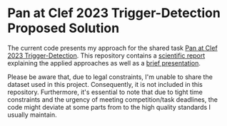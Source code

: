 # Pan at Clef 2023 Trigger-Detection Proposed Solution

The current code presents my approach for the shared task [Pan at Clef 2023 Trigger-Detection](https://pan.webis.de/clef23/pan23-web/trigger-detection.html).
This repository contains a [scientific report](Scientific_Report.pdf) explaining the applied approaches as well as a [brief presentation](Presentation.pdf).

Please be aware that, due to legal constraints, I'm unable to share the dataset used in this project. Consequently, it is not included in this repository.
Furthermore, it's essential to note that due to tight time constraints and the urgency of meeting competition/task deadlines, the code might deviate at some parts from to the high quality standards I usually maintain.